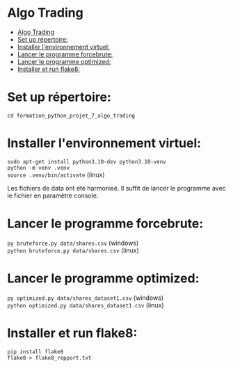 # Algo Trading

- [Algo Trading](#algo-trading)
- [Set up répertoire:](#set-up-répertoire)
- [Installer l'environnement virtuel:](#installer-lenvironnement-virtuel)
- [Lancer le programme forcebrute:](#lancer-le-programme-forcebrute)
- [Lancer le programme optimized:](#lancer-le-programme-optimized)
- [Installer et run flake8:](#installer-et-run-flake8)
  
# Set up répertoire:

`cd formation_python_projet_7_algo_trading`

# Installer l'environnement virtuel:

`sudo apt-get install python3.10-dev python3.10-venv`<br />
`python -m venv .venv`<br />
`source .venv/bin/activate` (linux)

Les fichiers de data ont été harmonisé.
Il suffit de lancer le programme avec le fichier en paramètre console.

# Lancer le programme forcebrute:

`py bruteforce.py data/shares.csv` (windows)<br />
`python bruteforce.py data/shares.csv` (linux)

# Lancer le programme optimized:

`py optimized.py data/shares_dataset1.csv` (windows)<br />
`python optimized.py data/shares_dataset1.csv` (linux)

# Installer et run flake8:

`pip install flake8`<br />
`flake8 > flake8_repport.txt`


